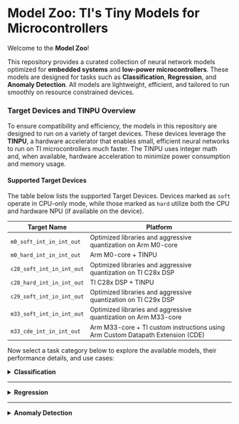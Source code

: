 # Model Zoo: TI's Tiny Models for Microcontrollers

Welcome to the **Model Zoo**! 

This repository provides a curated collection of neural network models optimized for **embedded systems** and **low-power microcontrollers**. These models are designed for tasks such as **Classification**, **Regression**, and **Anomaly Detection**. All models are lightweight, efficient, and tailored to run smoothly on resource constrained devices.

### Target Devices and TINPU Overview

To ensure compatibility and efficiency, the models in this repository are designed to run on a variety of target devices. These devices leverage the **TINPU**, a hardware accelerator that enables small, efficient neural networks to run on TI microcontrollers much faster. The TINPU uses integer math and, when available, hardware acceleration to minimize power consumption and memory usage.

#### Supported Target Devices

The table below lists the supported Target Devices. Devices marked as `soft` operate in CPU-only mode, while those marked as `hard` utilize both the CPU and hardware NPU (if available on the device).

| **Target Name**          | **Platform**                                                                   | 
|--------------------------|--------------------------------------------------------------------------------|
| `m0_soft_int_in_int_out` | Optimized libraries and aggressive quantization on Arm M0-core                 |
| `m0_hard_int_in_int_out` | Arm M0-core + TINPU                                                           |
| `c28_soft_int_in_int_out`| Optimized libraries and aggressive quantization on TI C28x DSP                 |
| `c28_hard_int_in_int_out`| TI C28x DSP + TINPU                                                           |
| `c29_soft_int_in_int_out`| Optimized libraries and aggressive quantization on TI C29x DSP                 |
| `m33_soft_int_in_int_out`| Optimized libraries and aggressive quantization on Arm M33-core                |
| `m33_cde_int_in_int_out` | Arm M33-core + TI custom instructions using Arm Custom Datapath Extension (CDE) |

Now select a task category below to explore the available models, their performance details, and use cases:

<details>
<summary><b>Classification</b></summary>
<br>

Our toolchain currently supports the following classification problems. Select a classification problem to see available models:-

<details style="margin-left: 20px;">
<summary><b>Generic Time Series Classification</b></summary>
<a name="generic-time-series-classification"></a>
<br>

The Generic Time Series Classification Models are versatile models designed to handle **any type of time series classification task**. These models are optimized for embedded systems and are available in the **tinyml-modelmaker**.

## Available models

| **Model**                  | **Total Parameters** | **Total MACs** |
|----------------------------|----------------------|--------------------|
| TimeSeries_Generic_1k_t    | 972                  | 2,95,108                |
| TimeSeries_Generic_4k_t    | 3,684                | 1,41,684              |
| TimeSeries_Generic_6k_t    | 5,188                | 7,82,756              |
| TimeSeries_Generic_13k_t   | 12,980               | 6,66,452               |


*(The performance metrics above are measured for an input shape of **(N=1, C=1, H=512, W=1)**.)*

Some metrics are provided to help you understand the computational requirements of these models:

- **Total Parameters**: This refers to the total number of tunable weights in the model, including weights and biases of all layers. A higher number of parameters generally indicates a more complex model with greater capacity to learn intricate patterns in the data. However, it also means the model requires more memory and computational resources.

- **Total MACs**: Multiply-Accumulate operations performed during a single forward pass of the model. This metric measures the computational complexity of the model and directly correlates with the processing power required to run it.

Additionally, the models were tested with multiple input combinations, varying the **channel (C)** and **height (H)** dimensions. Below is a summary of the tested combinations:

<details>
<summary><b>Click to view detailed metrics</b></summary>

## Detailed Metrics for Time Series Models

Below is the detailed table of metrics for various models tested with different input shapes. The table includes the **Shape**, **MACs**, and **Parameters** for each model.

| **Model**               | **Shape (N, C, H, W)** | **MACs**   | **Parameters** |
|--------------------------|------------------------|------------|----------------|
| TimeSeries_Generic_1k_t  | 1, 1, 128, 1          | 73924      | 972            |
| TimeSeries_Generic_1k_t  | 1, 1, 256, 1          | 147652     | 972            |
| TimeSeries_Generic_1k_t  | 1, 1, 512, 1          | 295108     | 972            |
| TimeSeries_Generic_1k_t  | 1, 1, 1024, 1         | 590020     | 972            |
| TimeSeries_Generic_1k_t  | 1, 3, 128, 1          | 84428      | 1316           |
| TimeSeries_Generic_1k_t  | 1, 3, 256, 1          | 168396     | 1316           |
| TimeSeries_Generic_1k_t  | 1, 3, 512, 1          | 336332     | 1316           |
| TimeSeries_Generic_1k_t  | 1, 3, 1024, 1         | 672204     | 1316           |
| TimeSeries_Generic_4k_t  | 1, 1, 128, 1          | 35700      | 3684           |
| TimeSeries_Generic_4k_t  | 1, 1, 256, 1          | 71028      | 3684           |
| TimeSeries_Generic_4k_t  | 1, 1, 512, 1          | 141684     | 3684           |
| TimeSeries_Generic_4k_t  | 1, 1, 1024, 1         | 282996     | 3684           |
| TimeSeries_Generic_4k_t  | 1, 3, 128, 1          | 43388      | 4316           |
| TimeSeries_Generic_4k_t  | 1, 3, 256, 1          | 85884      | 4316           |
| TimeSeries_Generic_4k_t  | 1, 3, 512, 1          | 170876     | 4316           |
| TimeSeries_Generic_4k_t  | 1, 3, 1024, 1         | 340860     | 4316           |
| TimeSeries_Generic_6k_t  | 1, 1, 128, 1          | 196004     | 5188           |
| TimeSeries_Generic_6k_t  | 1, 1, 256, 1          | 391588     | 5188           |
| TimeSeries_Generic_6k_t  | 1, 1, 512, 1          | 782756     | 5188           |
| TimeSeries_Generic_6k_t  | 1, 1, 1024, 1         | 1565092    | 5188           |
| TimeSeries_Generic_6k_t  | 1, 3, 128, 1          | 217004     | 5868           |
| TimeSeries_Generic_6k_t  | 1, 3, 256, 1          | 433068     | 5868           |
| TimeSeries_Generic_6k_t  | 1, 3, 512, 1          | 865196     | 5868           |
| TimeSeries_Generic_6k_t  | 1, 3, 1024, 1         | 1729452    | 5868           |
| TimeSeries_Generic_13k_t | 1, 1, 128, 1          | 167252     | 12980          |
| TimeSeries_Generic_13k_t | 1, 1, 256, 1          | 333652     | 12980          |
| TimeSeries_Generic_13k_t | 1, 1, 512, 1          | 666452     | 12980          |
| TimeSeries_Generic_13k_t | 1, 1, 1024, 1         | 1332052    | 12980          |
| TimeSeries_Generic_13k_t | 1, 3, 128, 1          | 175452     | 14124          |
| TimeSeries_Generic_13k_t | 1, 3, 256, 1          | 349020     | 14124          |
| TimeSeries_Generic_13k_t | 1, 3, 512, 1          | 696156     | 14124          |
| TimeSeries_Generic_13k_t | 1, 3, 1024, 1         | 1390428    | 14124          |

</details>

## Resource Usage Comparison Across Target Devices

This section compares the resource usage of different models across various target devices. The metrics below provide insights into the computational and memory requirements of each model when deployed on specific hardware platforms.

### **Metrics Used for Comparison**

| Metric              | Description                                                                                      |
|---------------------|--------------------------------------------------------------------------------------------------|
| **Cycles**          | Number of processor cycles required to run inference. Lower is better for performance.          |
| **Code Size (bytes)**| Memory occupied by executable code.                                                             |
| **RO Data (bytes)** | Read-only data size, including constants and weights stored in flash memory.                     |
| **RW Data (bytes)** | Read-write data size, memory used during execution.                                              |
| **Total Bytes**     | Sum of code, RO data, and RW data, representing the overall memory footprint.                    |
| **Flash Usage**     | Sum of code and RO data, representing non-volatile memory usage.                                 |
| **SRAM Usage**      | RW data size, representing volatile memory used during runtime.                                  |

### **Resource Usage Table**

The table below summarizes the resource usage for each model across various target devices. The metrics are calculated using an input shape of **(1, 1, 256, 1)** and with the number of classes set to **2**.

| **Model**              | **Target Device**            | **Cycles** | **Code (bytes)** | **RO Data (bytes)** | **RW Data (bytes)** | **Total Bytes** | **Flash (bytes)** | **SRAM (bytes)** |
|-------------------------|-----------------------------|------------|------------------|---------------------|---------------------|-----------------|-------------------|------------------|
| TimeSeries_Generic_1k_t | m0_soft_int_in_int_out      | 3725652    | 2082             | 1776                | 12320               | 16178           | 3858              | 12320            |
| TimeSeries_Generic_1k_t | m0_hard_int_in_int_out      | 349653     | 1598             | 3732                | 10416               | 15746           | 5330              | 10416            |
| TimeSeries_Generic_1k_t | c28_soft_int_in_int_out     | 1725188    | 1962             | 1280                | 12320               | 15562           | 3242              | 12320            |
| TimeSeries_Generic_1k_t | c28_hard_int_in_int_out     | 195676     | 1368             | 1972                | 6250                | 9590            | 3340              | 6250             |
| TimeSeries_Generic_1k_t | c29_soft_int_in_int_out     | 669310     | 7824             | 1776                | 12320               | 21920           | 9600              | 12320            |
| TimeSeries_Generic_1k_t | m33_soft_int_in_int_out     | 1300325    | 6114             | 1776                | 12320               | 20210           | 7890              | 12320            |
| TimeSeries_Generic_1k_t | m33_cde_int_in_int_out      | 883383     | 9228             | 2512                | 10384               | 22124           | 11740             | 10384            |
| TimeSeries_Generic_4k_t | m0_soft_int_in_int_out      | 1473033    | 2338             | 5184                | 2976                | 10498           | 7522              | 2976             |
| TimeSeries_Generic_4k_t | m0_hard_int_in_int_out      | 195162     | 1658             | 7724                | 2736                | 12118           | 9382              | 2736             |
| TimeSeries_Generic_4k_t | c28_soft_int_in_int_out     | 752342     | 2193             | 4240                | 1936                | 8369            | 6433              | 1936             |
| TimeSeries_Generic_4k_t | c28_hard_int_in_int_out     | 117686     | 1414             | 3986                | 1690                | 7090            | 5400              | 1690             |
| TimeSeries_Generic_4k_t | c29_soft_int_in_int_out     | 277084     | 7424             | 5184                | 2976                | 15584           | 12608             | 2976             |
| TimeSeries_Generic_4k_t | m33_soft_int_in_int_out     | 596086     | 8628             | 5184                | 2976                | 16788           | 13812             | 2976             |
| TimeSeries_Generic_4k_t | m33_cde_int_in_int_out      | 420317     | 7728             | 8432                | 3488                | 19648           | 16160             | 3488             |
| TimeSeries_Generic_6k_t | m0_soft_int_in_int_out      | 9343020    | 2666             | 6960                | 16416               | 26042           | 9626              | 16416            |
| TimeSeries_Generic_6k_t | m0_hard_int_in_int_out      | 408087     | 1798             | 9832                | 8436                | 20066           | 11630             | 8436             |
| TimeSeries_Generic_6k_t | c28_soft_int_in_int_out     | 3828374    | 2462             | 5840                | 16416               | 24718           | 8302              | 16416            |
| TimeSeries_Generic_6k_t | c28_hard_int_in_int_out     | 348174     | 1524             | 5058                | 8364                | 14946           | 6582              | 8364             |
| TimeSeries_Generic_6k_t | c29_soft_int_in_int_out     | 1693785    | 6918             | 6960                | 16416               | 30294           | 13878             | 16416            |
| TimeSeries_Generic_6k_t | m33_soft_int_in_int_out     | 3186844    | 6186             | 6960                | 16416               | 29562           | 13146             | 16416            |
| TimeSeries_Generic_6k_t | m33_cde_int_in_int_out      | 2579155    | 11110            | 11648               | 12512               | 35270           | 22758             | 12512            |
| TimeSeries_Generic_13k_t | m0_soft_int_in_int_out     | 7405900    | 3652             | 16704               | 5408                | 25764           | 20356             | 5408             |
| TimeSeries_Generic_13k_t | m0_hard_int_in_int_out     | 432214     | 2044             | 18480               | 5376                | 25900           | 20524             | 5376             |
| TimeSeries_Generic_13k_t | c28_soft_int_in_int_out    | 2847296    | 2991             | 14352               | 4160                | 21503           | 17343             | 4160             |
| TimeSeries_Generic_13k_t | c28_hard_int_in_int_out    | 328913     | 1512             | 9454                | 3218                | 14184           | 10966             | 3218             |
| TimeSeries_Generic_13k_t | c29_soft_int_in_int_out    | 1508205    | 18942            | 16704               | 5408                | 41054           | 35646             | 5408             |
| TimeSeries_Generic_13k_t | m33_soft_int_in_int_out    | 2887600    | 9658             | 16704               | 5408                | 31770           | 26362             | 5408             |
| TimeSeries_Generic_13k_t | m33_cde_int_in_int_out     | 2045094    | 21776            | 28656               | 6720                | 57152           | 50432             | 6720             |

### Graphical Insights for Model Selection

<div style="text-align: left; max-width: 80vw; margin: 0 auto;">
  <h3>1. Cycles vs. Total Memory Usage</h3>
  <p>
    A model with low cycles is faster but might use more memory. A model with low memory usage is more memory-efficient but might be slower. The ideal models are those that balance both speed and memory efficiency, typically located near the bottom-left corner of the plot (low cycles and low memory usage).
  </p>
  <p>
    Below is the <b>Cycles vs. Total Memory Usage</b> plot for all generic models across <b>C28 (soft and hard)</b>:
  </p>
  <img src="./graphs/cycles_vs_memory_usage_plots/generic_c28_total_memory_vs_cycles.png" alt="generic_c28_total_memory_vs_cycles" style="width: 80vw;">
  <p>
  <br>
    <b> If you need similar graphs for other target devices, you can click this link here: <a href="https://software-dl.ti.com/C2000/esd/mcu_ai/01_00_00/misc/generic_cycles_vs_mem_usage.html">Cycles vs. Total Memory Usage of Generic Models Across All Target Devices</a></b>
  </p>
</div>
</details>

---
<details style="margin-left: 20px;">
<summary><b>Motor Bearing Fault Classification</b></summary>
<br>

Motor bearing fault classification is a specialized task where models are designed to detect and classify faults in motor bearings. While you can use the **[Generic Time Series Classification](#generic-time-series-classification)** models for this task, we also provide models specifically tailored for motor fault detection. These models are optimized for this application and are **TI proprietary models** and are available only in the **GUI version**. *(They are also available on **tinyml-modelmaker**, and their model definitions are exposed, meaning they can be tweaked by the user.)*

## Available Models

| **Model**                  | **Suited For**                        | **Availability**      | **Total Parameters** | **Total MACs**     |
|----------------------------|----------------------------------------|-----------------------|-----------------------|--------------------|
| TimeSeries_Generic_1k_t    | Generic Time series tasks             | tinyml-modelmaker     | 972                   | 2,95,108           |
| TimeSeries_Generic_4k_t    | Generic Time series tasks             | tinyml-modelmaker     | 3,684                 | 1,41,684           |
| TimeSeries_Generic_6k_t    | Generic Time series tasks             | tinyml-modelmaker     | 5,188                 | 7,82,756           |
| TimeSeries_Generic_13k_t   | Generic Time series tasks             | tinyml-modelmaker     | 12,980                | 6,66,452           |
| MotorFault_model_1_t       | Motor Bearing Fault Classification    | GUI                   | 588                   | 9,660              |
| MotorFault_model_2_t       | Motor Bearing Fault Classification    | GUI                   | 2,808                 | 4,38,912           |
| MotorFault_model_3_t       | Motor Bearing Fault Classification    | GUI                   | 996                   | 17,988             |

*(The performance metrics above are measured for an input shape of **(N=1, C=1, H=512, W=1)**.)*

Some metrics are provided to help you understand the computational requirements of these models:

- **Total Parameters**: This refers to the total number of tunable weights in the model, including the weights and biases of all layers. A higher number of parameters generally indicates a more complex model with greater capacity to learn intricate patterns in the data. However, it also means the model requires more memory and computational resources.

- **Total MACs**: This metric represents the number of multiply-accumulate operations performed during a single forward pass of the model. It is a measure of the model's computational complexity and directly correlates with the processing power required to run the model.

## Model Accuracy Comparison Across Different Feature Extraction Presets

To evaluate the performance of generic models for motor fault classification, we use the **Motor Fault Dataset** ([Dataset Link](http://software-dl.ti.com/C2000/esd/mcu_ai/01_00_00/datasets/motor_fault_classification_dsk.zip)). The dataset is processed using four different feature extraction presets, and the models are trained on the extracted features.  

### Feature Extraction Presets 

1. **MotorFault_256Input_FFTBIN_16Feature_8Frame_3InputChannel_removeDC_1D**
2. **MotorFault_256Input_FFTBIN_16Feature_8Frame_3InputChannel_removeDC_2D1**
3. **MotorFault_256Input_FFT_128Feature_1Frame_3InputChannel_removeDC_2D1**
4. **MotorFault_128Input_RAW_128Feature_1Frame_3InputChannel_removeDC_2D1**

*You can read more about the definitions of these presets [here](https://github.com/TexasInstruments/tinyml-tensorlab/tree/main/tinyml-modelmaker/examples/data_processing_and_feature_extraction#predefined-feature-extraction-presets).*

### Accuracy Results

The table below shows the float train accuracy, quant train accuracy, and test evaluation accuracy for each model under each preset:

<table>
  <tr>
    <th rowspan="2" style="text-align:center;">Model</th>
    <th rowspan="2" style="text-align:center;">Parameters</th>
    <th colspan="3" style="text-align:center;">MotorFault_256Input_FFTBIN_16Feature_8Frame_3InputChannel_removeDC_1D</th>
    <th colspan="3" style="text-align:center;">MotorFault_256Input_FFTBIN_16Feature_8Frame_3InputChannel_removeDC_2D1</th>
    <th colspan="3" style="text-align:center;">MotorFault_256Input_FFT_128Feature_1Frame_3InputChannel_removeDC_2D1</th>
    <th colspan="3" style="text-align:center;">MotorFault_128Input_RAW_128Feature_1Frame_3InputChannel_removeDC_2D1</th>
  </tr>
  <tr>
    <th>Float Train Accuracy</th>
    <th>Quant Train Accuracy</th>
    <th>Test Evaluation Accuracy</th>
    <th>Float Train Accuracy</th>
    <th>Quant Train Accuracy</th>
    <th>Test Evaluation Accuracy</th>
    <th>Float Train Accuracy</th>
    <th>Quant Train Accuracy</th>
    <th>Test Evaluation Accuracy</th>
    <th>Float Train Accuracy</th>
    <th>Quant Train Accuracy</th>
    <th>Test Evaluation Accuracy</th>
  </tr>
  <tr>
    <td style="text-align:center;">TimeSeries_Generic_1k_t</td>
    <td style="text-align:center;">1k</td>
    <td style="text-align:center;">99.97%</td>
    <td style="text-align:center;">99.97%</td>
    <td style="text-align:center;">99.82%</td>
    <td style="text-align:center;">100.00%</td>
    <td style="text-align:center;">100.00%</td>
    <td style="text-align:center;">100.00%</td>
    <td style="text-align:center;">96.28%</td>
    <td style="text-align:center;">96.28%</td>
    <td style="text-align:center;">96.94%</td>
    <td style="text-align:center;">95.76%</td>
    <td style="text-align:center;">89.95%</td>
    <td style="text-align:center;">84.12%</td>
</tr>
<tr>
    <td style="text-align:center;">TimeSeries_Generic_4k_t</td>
    <td style="text-align:center;">4k</td>
    <td style="text-align:center;">99.99%</td>
    <td style="text-align:center;">99.99%</td>
    <td style="text-align:center;">100.00%</td>
    <td style="text-align:center;">100.00%</td>
    <td style="text-align:center;">100.00%</td>
    <td style="text-align:center;">100.00%</td>
    <td style="text-align:center;">99.13%</td>
    <td style="text-align:center;">99.12%</td>
    <td style="text-align:center;">99.36%</td>
    <td style="text-align:center;">93.93%</td>
    <td style="text-align:center;">90.11%</td>
    <td style="text-align:center;">84.51%</td>
</tr>
<tr>
    <td style="text-align:center;">TimeSeries_Generic_6k_t</td>
    <td style="text-align:center;">6k</td>
    <td style="text-align:center;">100.00%</td>
    <td style="text-align:center;">100.00%</td>
    <td style="text-align:center;">100.00%</td>
    <td style="text-align:center;">100.00%</td>
    <td style="text-align:center;">100.00%</td>
    <td style="text-align:center;">100.00%</td>
    <td style="text-align:center;">98.87%</td>
    <td style="text-align:center;">98.85%</td>
    <td style="text-align:center;">99.06%</td>
    <td style="text-align:center;">98.35%</td>
    <td style="text-align:center;">93.68%</td>
    <td style="text-align:center;">92.35%</td>
</tr>
<tr>
    <td style="text-align:center;">TimeSeries_Generic_13k_t</td>
    <td style="text-align:center;">14k</td>
    <td style="text-align:center;">100.00%</td>
    <td style="text-align:center;">100.00%</td>
    <td style="text-align:center;">100.00%</td>
    <td style="text-align:center;">100.00%</td>
    <td style="text-align:center;">100.00%</td>
    <td style="text-align:center;">100.00%</td>
    <td style="text-align:center;">99.08%</td>
    <td style="text-align:center;">99.09%</td>
    <td style="text-align:center;">99.19%</td>
    <td style="text-align:center;">96.96%</td>
    <td style="text-align:center;">93.49%</td>
    <td style="text-align:center;">93.90%</td>
</tr>
</table>

### Visualizing Accuracy

To help you visualize the above information, bar graphs are provided below for each preset. Each graph compares the **Float Train Accuracy**, **Quant Train Accuracy**, and **Test Evaluation Accuracy** for all models under the respective preset.

| **Preset 1**: MotorFault_256Input_FFTBIN_16Feature_8Frame_3InputChannel_removeDC_1D | **Preset 2**: MotorFault_256Input_FFTBIN_16Feature_8Frame_3InputChannel_removeDC_2D1 |
|-------------------------------------------------------------------------------------|-------------------------------------------------------------------------------------|
| ![Preset 1 Bar Graph](./graphs/model_vs_accuracy_plots/MotorFault_256Input_FFTBIN_16Feature_8Frame_3InputChannel_removeDC_1D_accuracy_comparison.png)                                    | ![Preset 2 Bar Graph](./graphs/model_vs_accuracy_plots/MotorFault_256Input_FFTBIN_16Feature_8Frame_3InputChannel_removeDC_2D1_accuracy_comparison.png)                                    |

| **Preset 3**: MotorFault_256Input_FFT_128Feature_1Frame_3InputChannel_removeDC_2D1  | **Preset 4**: MotorFault_128Input_RAW_128Feature_1Frame_3InputChannel_removeDC_2D1  |
|-------------------------------------------------------------------------------------|-------------------------------------------------------------------------------------|
| ![Preset 3 Bar Graph](./graphs/model_vs_accuracy_plots/MotorFault_256Input_FFT_128Feature_1Frame_3InputChannel_removeDC_2D1_accuracy_comparison.png)                                    | ![Preset 4 Bar Graph](./graphs/model_vs_accuracy_plots/MotorFault_128Input_RAW_128Feature_1Frame_3InputChannel_removeDC_2D1_accuracy_comparison.png)                                    |

---

### Key Insights:

- Presets 1, 2, and 3 involve FFT-based feature extraction, which simplifies the learning process for models and generally results in higher accuracy. Preset 4, on the other hand, uses raw feature extraction, making it a more realistic benchmark for model performance.

- In the 4th preset, we observe an increasing accuracy trend across all four models (1k_t, 4k_t, 6k_t, and 13k_t parameter models). This is because, as the number of parameters increases, the model has a greater capacity to learn more complex patterns, resulting in higher accuracy. However, this improvement comes with a trade-off: models with more parameters require more memory and computational resources, which can make them less efficient for deployment on resource-constrained devices.

- For the 4th preset, the accuracy values for the models are as follows:

  - 1k_t: 84.12%
  - 4k_t: 84.51%
  - 6k_t: 92.35%
  - 13k_t: 93.90%

  Considering this trade-off between accuracy and the number of parameters, the `TimeSeries_Generic_6k_t` model stands out as the best choice. It achieves a high accuracy of 92.35% while maintaining a relatively lower parameter count compared to the 13k_t model, making it a balanced option for this classification problem.

- Furthermore, when using the 2nd feature extraction preset (FFT-based), the `TimeSeries_Generic_6k_t` model achieves 100% accuracy across all three metrics: float train, quant train, and test evaluation accuracy. This demonstrates the model's ability to perform exceptionally well under optimized feature extraction conditions.

## Resource Usage Comparison Across Target Devices

This section compares the resource usage of different models across various target devices. The metrics below provide insights into the computational and memory requirements of each model when deployed on specific hardware platforms. 

### **Metrics Used for Comparison**

| Metric              | Description                                                                                      |
|---------------------|--------------------------------------------------------------------------------------------------|
| **Cycles**          | Number of processor cycles required to run inference. Lower is better for performance.          |
| **Code Size (bytes)**| Memory occupied by executable code.                                                             |
| **RO Data (bytes)** | Read-only data size, including constants and weights stored in flash memory.                     |
| **RW Data (bytes)** | Read-write data size, memory used during execution.                                              |
| **Total Bytes**     | Sum of code, RO data, and RW data, representing the overall memory footprint.                    |
| **Flash Usage**     | Sum of code and RO data, representing non-volatile memory usage.                                 |
| **SRAM Usage**      | RW data size, representing volatile memory used during runtime.                                  |

### **Resource Usage Table**

The table below summarizes the resource usage for each model across various target devices. The metrics are calculated using an input shape of **(1, 1, 256, 1)** and with the number of classes set to **2**.

| **Model**              | **Target Device**            | **Cycles** | **Code (bytes)** | **RO Data (bytes)** | **RW Data (bytes)** | **Total Bytes** | **Flash (bytes)** | **SRAM (bytes)** |
|-------------------------|-----------------------------|------------|------------------|---------------------|---------------------|-----------------|-------------------|------------------|
| MotorFault_model_1_t    | m0_soft_int_in_int_out      | 142067     | 952              | 752                 | 1024                | 2728            | 1704              | 1024             |
| MotorFault_model_1_t    | m0_hard_int_in_int_out      | 16831      | 1010             | 2236                | 916                 | 4162            | 3246              | 916              |
| MotorFault_model_1_t    | c28_soft_int_in_int_out     | 50830      | 571              | 643                 | 1016                | 2230            | 1214              | 1016             |
| MotorFault_model_1_t    | c28_hard_int_in_int_out     | 25354      | 800              | 1038                | 1112                | 2950            | 1838              | 1112             |
| MotorFault_model_1_t    | c29_soft_int_in_int_out     | 28179      | 16378            | 752                 | 1024                | 18154           | 17130             | 1024             |
| MotorFault_model_1_t    | m33_soft_int_in_int_out     | 55830      | 3642             | 752                 | 1024                | 5418            | 4394              | 1024             |
| MotorFault_model_1_t    | m33_cde_int_in_int_out      | 49626      | 4062             | 1072                | 1376                | 6510            | 5134              | 1376             |
| MotorFault_model_2_t    | m0_soft_int_in_int_out      | 3698626    | 2664             | 3872                | 10880               | 17416           | 6536              | 10880            |
| MotorFault_model_2_t    | m0_hard_int_in_int_out      | 94637      | 1334             | 6684                | 3252                | 11270           | 8018              | 3252             |
| MotorFault_model_2_t    | c28_soft_int_in_int_out     | 1375817    | 1611             | 3651                | 10872               | 16134           | 5262              | 10872            |
| MotorFault_model_2_t    | c28_hard_int_in_int_out     | 178527     | 970              | 3292                | 3198                | 7460            | 4262              | 3198             |
| MotorFault_model_2_t    | c29_soft_int_in_int_out     | 740243     | 11532            | 3872                | 10880               | 26284           | 15404             | 10880            |
| MotorFault_model_2_t    | m33_soft_int_in_int_out     | 1527162    | 13738            | 3872                | 10880               | 28490           | 17610             | 10880            |
| MotorFault_model_2_t    | m33_cde_int_in_int_out      | 1762990    | 9548             | 7968                | 4608                | 22124           | 17516             | 4608             |
| MotorFault_model_3_t    | m0_soft_int_in_int_out      | 179145     | 2132             | 1952                | 672                 | 4756            | 4084              | 672              |
| MotorFault_model_3_t    | m0_hard_int_in_int_out      | 22974      | 1286             | 3636                | 932                 | 5854            | 4922              | 932              |
| MotorFault_model_3_t    | c28_soft_int_in_int_out     | 75270      | 1530             | 1539                | 656                 | 3725            | 3069              | 656              |
| MotorFault_model_3_t    | c28_hard_int_in_int_out     | 39528      | 941              | 1702                | 1116                | 3759            | 2643              | 1116             |
| MotorFault_model_3_t    | c29_soft_int_in_int_out     | 37994      | 8486             | 1952                | 672                 | 11110           | 10438             | 672              |
| MotorFault_model_3_t    | m33_soft_int_in_int_out     | 78771      | 6236             | 1952                | 672                 | 8860            | 8188              | 672              |
| MotorFault_model_3_t    | m33_cde_int_in_int_out      | 106876     | 7232             | 3104                | 1408                | 11744           | 10336             | 1408             |

(*To see the resourge usage table of generic models, check under Generic Time Series Classification*)

### Graphical Insights for Model Selection

<div style="text-align: left; max-width: 80vw; margin: 0 auto;">
  <h3>1. Cycles vs. Total Memory Usage</h3>
  <p>
    A model with low cycles is faster but might use more memory. A model with low memory usage is more memory-efficient but might be slower. The ideal models are those that balance both speed and memory efficiency, typically located near the bottom-left corner of the plot (low cycles and low memory usage).
  </p>
  <p>
    Below is the <b>Cycles vs. Total Memory Usage</b> plot for all generic models across <b>C28 (soft and hard)</b>:
  </p>
  <img src="./graphs/cycles_vs_memory_usage_plots/motorfault_c28_total_memory_vs_cycles.png" alt="motorfault_c28_total_memory_vs_cycles" style="width: 80vw;">
  <p>
  <br>
    <b> If you need similar graphs for other target devices, you can click this link here: <a href="https://software-dl.ti.com/C2000/esd/mcu_ai/01_00_00/misc/motor_fault_cycles_vs_mem_usage.html">Cycles vs. Total Memory Usage of Motor Fault GUI Models Across All Target Devices</a></b>
  </p>
</div>

</details>

---
<details style="margin-left: 20px;">
<summary><b>Arc Fault Classification</b></summary>
<br>

Arc fault classification models are designed to detect and classify electrical arc faults, which are critical for ensuring the safety and reliability of electrical systems. These models are optimized for embedded systems and are tailored for real-time fault detection.

While you can use the **[Generic Time Series Classification](#generic-time-series-classification)** models for arc fault detection, we provide specialized models specifically designed for this task. These models are optimized for this application and are **TI proprietary models** and are available only in the **GUI version**. *(They are also available on **tinyml-modelmaker**, and their model definitions are exposed, meaning they can be tweaked by the user.)*

## Available Models

| **Model**                  | **Suited For**                        | **Availability**      | **Total Parameters** | **Total MACs** |
|----------------------------|----------------------------------------|-----------------------|-----------------------|--------------------|
| TimeSeries_Generic_1k_t    | Generic Time series tasks             | tinyml-modelmaker     | 972                   | 2,95,108                |
| TimeSeries_Generic_4k_t    | Generic Time series tasks             | tinyml-modelmaker     | 3,684                 | 1,41,684               |
| TimeSeries_Generic_6k_t    | Generic Time series tasks             | tinyml-modelmaker     | 5,188                 | 7,82,756               |
| TimeSeries_Generic_13k_t   | Generic Time series tasks             | tinyml-modelmaker     | 12,980                | 6,66,452               |
| ArcFault_model_200_t       | Arc Fault Classification              | GUI                   | 296                   | 10,408               |
| ArcFault_model_300_t       | Arc Fault Classification              | GUI                   | 388                   | 19,484               |
| ArcFault_model_700_t       | Arc Fault Classification              | GUI                   | 844                   | 30,540               |
| ArcFault_model_1400_t      | Arc Fault Classification              | GUI                   | 1,648                     | 60,400                  |

*The performance metrics above are measured for an input dimension of **(N=1, C=1, H=512, W=1)**.*

Some metrics are provided to help you understand the computational requirements of these models:

- **Total Parameters**: This refers to the total number of tunable weights in the model, including the weights and biases of all layers. A higher number of parameters generally indicates a more complex model with greater capacity to learn intricate patterns in the data. However, it also means the model requires more memory and computational resources.

- **Total MACs**: This metric represents the number of multiply-accumulate operations performed during a single forward pass of the model. It is a measure of the computational complexity and directly correlates with the processing power required to run the model.

## Resource Usage Comparison Across Target Devices

This section compares the resource usage of different models across various target devices. The metrics below provide insights into the computational and memory requirements of each model when deployed on specific hardware platforms.

### **Metrics Used for Comparison**

| Metric              | Description                                                                                      |
|---------------------|--------------------------------------------------------------------------------------------------|
| **Cycles**          | Number of processor cycles required to run inference. Lower is better for performance.          |
| **Code Size (bytes)**| Memory occupied by executable code.                                                             |
| **RO Data (bytes)** | Read-only data size, including constants and weights stored in flash memory.                     |
| **RW Data (bytes)** | Read-write data size, memory used during execution.                                              |
| **Total Bytes**     | Sum of code, RO data, and RW data, representing the overall memory footprint.                    |
| **Flash Usage**     | Sum of code and RO data, representing non-volatile memory usage.                                 |
| **SRAM Usage**      | RW data size, representing volatile memory used during runtime.                                  |

### **Resource Usage Table**

The table below summarizes the resource usage for each model across various target devices. The metrics are calculated using an input shape of **(1, 1, 256, 1)** and with the number of classes set to **2**.

| **Model**              | **Target Device**            | **Cycles** | **Code (bytes)** | **RO Data (bytes)** | **RW Data (bytes)** | **Total Bytes** | **Flash (bytes)** | **SRAM (bytes)** |
|-------------------------|-----------------------------|------------|------------------|---------------------|---------------------|-----------------|-------------------|------------------|
| ArcFault_model_200_t    | m0_soft_int_in_int_out      | 130223     | 1780             | 432                 | 1040                | 3252            | 2212              | 1040             |
| ArcFault_model_200_t    | m0_hard_int_in_int_out      | 16650      | 1338             | 2268                | 900                 | 4506            | 3606              | 900              |
| ArcFault_model_200_t    | c28_soft_int_in_int_out     | 51799      | 1184             | 435                 | 1026                | 2645            | 1619              | 1026             |
| ArcFault_model_200_t    | c28_hard_int_in_int_out     | 29020      | 880              | 1170                | 858                 | 2908            | 2050              | 858              |
| ArcFault_model_200_t    | c29_soft_int_in_int_out     | 24915      | 6694             | 432                 | 1040                | 8166            | 7126              | 1040             |
| ArcFault_model_200_t    | m33_soft_int_in_int_out     | 56519      | 7506             | 432                 | 1040                | 8978            | 7938              | 1040             |
| ArcFault_model_200_t    | m33_cde_int_in_int_out      | 39327      | 4832             | 576                 | 1048                | 6456            | 5408              | 1048             |
| ArcFault_model_300_t    | m0_soft_int_in_int_out      | 238404     | 1838             | 560                 | 1552                | 3950            | 2398              | 1552             |
| ArcFault_model_300_t    | m0_hard_int_in_int_out      | 21269      | 1338             | 2476                | 1644                | 5458            | 3814              | 1644             |
| ArcFault_model_300_t    | c28_soft_int_in_int_out     | 100332     | 1282             | 515                 | 1538                | 3335            | 1797              | 1538             |
| ArcFault_model_300_t    | c28_hard_int_in_int_out     | 38202      | 880              | 1274                | 1606                | 3760            | 2154              | 1606             |
| ArcFault_model_300_t    | c29_soft_int_in_int_out     | 42968      | 8088             | 560                 | 1552                | 10200           | 8648              | 1552             |
| ArcFault_model_300_t    | m33_soft_int_in_int_out     | 108050     | 7046             | 560                 | 1552                | 9158            | 7606              | 1552             |
| ArcFault_model_300_t    | m33_cde_int_in_int_out      | 70614      | 6054             | 784                 | 1576                | 8414            | 6838              | 1576             |
| ArcFault_model_700_t    | m0_soft_int_in_int_out      | 347458     | 2096             | 1056                | 1552                | 4704            | 3152              | 1552             |
| ArcFault_model_700_t    | m0_hard_int_in_int_out      | 25261      | 1338             | 3108                | 1644                | 6090            | 4446              | 1644             |
| ArcFault_model_700_t    | c28_soft_int_in_int_out     | 117877     | 983              | 883                 | 1538                | 3404            | 1866              | 1538             |
| ArcFault_model_700_t    | c28_hard_int_in_int_out     | 46215      | 878              | 1614                | 1606                | 4098            | 2492              | 1606             |
| ArcFault_model_700_t    | c29_soft_int_in_int_out     | 60153      | 7988             | 1056                | 1552                | 10596           | 9044              | 1552             |
| ArcFault_model_700_t    | m33_soft_int_in_int_out     | 145336     | 8698             | 1056                | 1552                | 11306           | 9754              | 1552             |
| ArcFault_model_700_t    | m33_cde_int_in_int_out      | 91920      | 9400             | 1600                | 1576                | 12576           | 11000             | 1576             |
| ArcFault_model_1400_t   | m0_soft_int_in_int_out      | 579321     | 2180             | 1936                | 2280                | 6396            | 4116              | 2280             |
| ArcFault_model_1400_t   | m0_hard_int_in_int_out      | 35332      | 1338             | 4176                | 2408                | 7922            | 5514              | 2408             |
| ArcFault_model_1400_t   | c28_soft_int_in_int_out     | 290613     | 1813             | 1763                | 2280                | 5856            | 3576              | 2280             |
| ArcFault_model_1400_t   | c28_hard_int_in_int_out     | 68180      | 876              | 2172                | 2370                | 5418            | 3048              | 2370             |
| ArcFault_model_1400_t   | c29_soft_int_in_int_out     | 147500     | 15138            | 1936                | 2280                | 19354           | 17074             | 2280             |
| ArcFault_model_1400_t   | m33_soft_int_in_int_out     | 288124     | 7228             | 1936                | 2280                | 11444           | 9164              | 2280             |
| ArcFault_model_1400_t   | m33_cde_int_in_int_out      | 170529     | 10508            | 3136                | 2280                | 15924           | 13644             | 2280             |

(*To see the resourge usage table of generic models, check under Generic Time Series Classification*)

### Graphical Insights for Model Selection

<div style="text-align: left; max-width: 80vw; margin: 0 auto;">
  <h3>1. Cycles vs. Total Memory Usage</h3>
  <p>
    A model with low cycles is faster but might use more memory. A model with low memory usage is more memory-efficient but might be slower. The ideal models are those that balance both speed and memory efficiency, typically located near the bottom-left corner of the plot (low cycles and low memory usage).
  </p>
  <p>
    Below is the <b>Cycles vs. Total Memory Usage</b> plot for all generic models across <b>C28 (soft and hard)</b>:
  </p>
  <img src="./graphs/cycles_vs_memory_usage_plots/arcFault_c28_total_memory_vs_cycles.png" alt="arcFault_c28_total_memory_vs_cycles" style="width: 80vw;">
  <p>
  <br>
    <b> If you need similar graphs for other target devices, you can click this link here: <a href="https://software-dl.ti.com/C2000/esd/mcu_ai/01_00_00/misc/arc_fault_cycles_vs_mem_usage.html">Cycles vs. Total Memory Usage of Arc Fault GUI Models Across All Target Devices</a></b>
  </p>
</div>

</details>
</details>

---
<details>
<summary><b>Regression</b></summary>

**Coming Soon!**

</details>

---
<details>
<summary><b>Anomaly Detection</b></summary>

**Coming Soon!**

</details>
